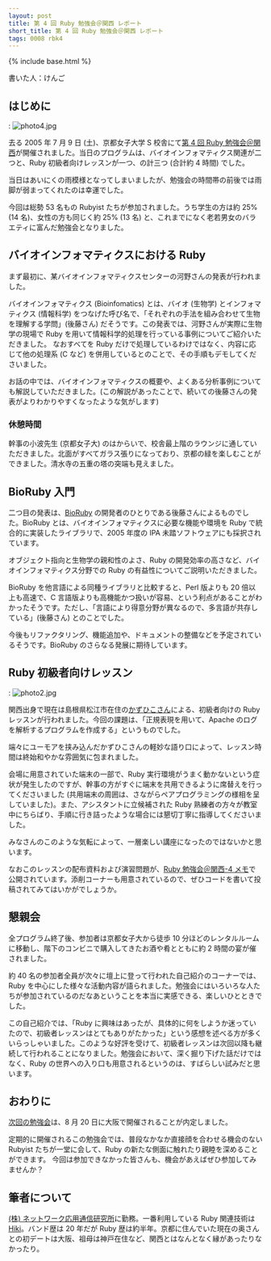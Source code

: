 ```yaml
---
layout: post
title: 第 4 回 Ruby 勉強会＠関西 レポート
short_title: 第 4 回 Ruby 勉強会＠関西 レポート
tags: 0008 rbk4
---
```

{% include base.html %}


書いた人：けんご

## はじめに
: ![photo4.jpg]({{base}}{{site.baseurl}}/images/0008-rbk4-report/photo4.jpg)

去る 2005 年 7 月 9 日 (土)、京都女子大学 S 校舎にて[第 4 回 Ruby 勉強会＠関西](RubyNoKai:KansaiWorkshop4)が開催されました。当日のプログラムは、バイオインフォマティクス関連が二つと、Ruby 初級者向けレッスンが一つ、の計三つ (合計約 4 時間) でした。

当日はあいにくの雨模様となってしまいましたが、勉強会の時間帯の前後では雨脚が弱まってくれたのは幸運でした。

今回は総勢 53 名もの Rubyist たちが参加されました。うち学生の方は約 25% (14 名)、女性の方も同じく約 25% (13 名) と、これまでになく老若男女のバラエティに富んだ勉強会となりました。

## バイオインフォマティクスにおける Ruby

まず最初に、某バイオインフォマティクスセンターの河野さんの発表が行われました。

バイオインフォマティクス (Bioinfomatics) とは、バイオ (生物学) とインフォマティクス (情報科学) をつなげた呼び名で、「それぞれの手法を組み合わせて生物を理解する学問」(後藤さん) だそうです。この発表では、河野さんが実際に生物学の現場で Ruby を用いて情報科学的処理を行っている事例についてご紹介いただきました。
なおすべてを Ruby だけで処理しているわけではなく、内容に応じて他の処理系 (C など) を併用しているとのことで、その手順もデモしてくださいました。

お話の中では、バイオインフォマティクスの概要や、よくある分析事例についても解説していただきました。(この解説があったことで、続いての後藤さんの発表がよりわかりやすくなったような気がします)

### 休憩時間

幹事の小波先生 (京都女子大) のはからいで、校舎最上階のラウンジに通していただきました。北面がすべてガラス張りになっており、京都の緑を楽しむことができました。清水寺の五重の塔の突端も見えました。

## BioRuby 入門

二つ目の発表は、[BioRuby](http://bioruby.org/) の開発者のひとりである後藤さんによるものでした。BioRuby とは、バイオインフォマティクスに必要な機能や環境を Ruby で統合的に実装したライブラリで、2005 年度の IPA 未踏ソフトウェアにも採択されています。

オブジェクト指向と生物学の親和性のよさ、Ruby の開発効率の高さなど、バイオインフォマティクス分野での Ruby の有益性についてご説明いただきました。

BioRuby を他言語による同種ライブラリと比較すると、Perl 版よりも 20 倍以上も高速で、C 言語版よりも高機能かつ扱いが容易、という利点があることがわかったそうです。ただし、「言語により得意分野が異なるので、多言語が共存している」(後藤さん) とのことでした。

今後もリファクタリング、機能追加や、ドキュメントの整備などを予定されているそうです。BioRuby のさらなる発展に期待しています。

## Ruby 初級者向けレッスン
: ![photo2.jpg]({{base}}{{site.baseurl}}/images/0008-rbk4-report/photo2.jpg)

関西出身で現在は島根県松江市在住の[かずひこさん](http://kazuhiko.tdiary.net/)による、初級者向けの Ruby レッスンが行われました。今回の課題は、「正規表現を用いて、Apache のログを解析するプログラムを作成する」というものでした。

端々にユーモアを挟み込んだかずひこさんの軽妙な語り口によって、レッスン時間は終始和やかな雰囲気に包まれました。

会場に用意されていた端末の一部で、Ruby 実行環境がうまく動かないという症状が発生したのですが、幹事の方がすぐに端末を共用できるように席替えを行ってくださいました (共用端末の周囲は、さながらペアプログラミングの様相を呈していました)。また、アシスタントに立候補された Ruby 熟練者の方々が教室中にちらばり、手順に行き詰ったような場合には懇切丁寧に指導してくださいました。

みなさんのこのような気転によって、一層楽しい講座になったのではないかと思います。

なおこのレッスンの配布資料および演習問題が、[Ruby 勉強会＠関西-4 メモ](RubyNoKai:KansaiWorkshop4Memo)で公開されています。添削コーナーも用意されているので、ぜひコードを書いて投稿されてみてはいかがでしょうか。

## 懇親会

全プログラム終了後、参加者は京都女子大から徒歩 10 分ほどのレンタルルームに移動し、階下のコンビニで購入してきたお酒や肴とともに約 2 時間の宴が催されました。

約 40 名の参加者全員が次々に壇上に登って行われた自己紹介のコーナーでは、Ruby を中心にした様々な活動内容が語られました。勉強会にはいろいろな人たちが参加されているのだなあということを本当に実感できる、楽しいひとときでした。

この自己紹介では、「Ruby に興味はあったが、具体的に何をしようか迷っていたので、初級者レッスンはとてもありがたかった」という感想を述べる方が多くいらっしゃいました。このような好評を受けて、初級者レッスンは次回以降も継続して行われることになりました。勉強会において、深く掘り下げた話だけではなく、Ruby の世界への入り口も用意されるというのは、すばらしい試みだと思います。

## おわりに

[次回の勉強会](RubyNoKai:KansaiWorkshop5)は、8 月 20 日に大阪で開催されることが内定しました。

定期的に開催されるこの勉強会では、普段なかなか直接顔を合わせる機会のない Rubyist たちが一堂に会して、Ruby の新たな側面に触れたり親睦を深めることができます。
今回は参加できなかった皆さんも、機会があえばぜひ参加してみませんか？

## 筆者について

[(株) ネットワーク応用通信研究所](http://www.netlab.jp/)に勤務。一番利用している Ruby 関連技術は [Hiki](http://hikiwiki.org/)。バンド歴は 20 年だが Ruby 歴は約半年。京都に住んでいた現在の奥さんとの初デートは大阪、祖母は神戸在住など、関西とはなんとなく縁があったりなかったり。


